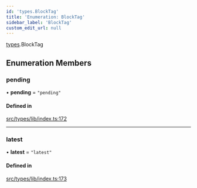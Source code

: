 ```yaml
---
id: 'types.BlockTag'
title: 'Enumeration: BlockTag'
sidebar_label: 'BlockTag'
custom_edit_url: null
---
```


[types](../namespaces/types.md).BlockTag

## Enumeration Members

### pending

• **pending** = `"pending"`

#### Defined in

[src/types/lib/index.ts:172](https://github.com/starknet-io/starknet.js/blob/v5.24.3/src/types/lib/index.ts#L172)

---

### latest

• **latest** = `"latest"`

#### Defined in

[src/types/lib/index.ts:173](https://github.com/starknet-io/starknet.js/blob/v5.24.3/src/types/lib/index.ts#L173)
